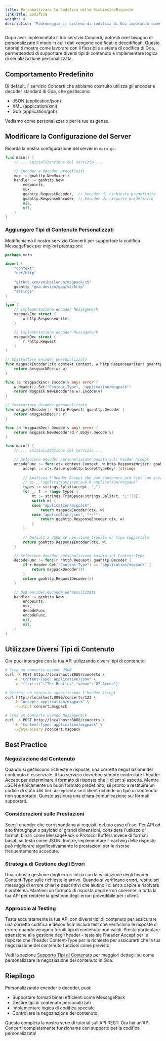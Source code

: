 ```yaml
---
title: Personalizzare la Codifica delle Richieste/Risposte
linkTitle: Codifica
weight: 4
description: "Padroneggia il sistema di codifica di Goa imparando come personalizzare la codifica delle richieste/risposte, supportare diversi tipi di contenuto come JSON e MessagePack e implementare logica di serializzazione personalizzata."
---
```


Dopo aver implementato il tuo servizio Concerti, potresti aver bisogno di personalizzare il modo in cui i dati
vengono codificati e decodificati. Questo tutorial ti mostra come lavorare con il flessibile
sistema di codifica di Goa, permettendoti di supportare diversi tipi di contenuto e implementare
logica di serializzazione personalizzata.

## Comportamento Predefinito

Di default, il servizio Concerti che abbiamo costruito utilizza gli encoder e decoder standard di Goa, che gestiscono:
- JSON (application/json)
- XML (application/xml)
- Gob (application/gob)

Vediamo come personalizzarlo per le tue esigenze.

## Modificare la Configurazione del Server

Ricorda la nostra configurazione del server in `main.go`:

```go
func main() {
    // ... inizializzazione del servizio ...

    // Encoder e decoder predefiniti
    mux := goahttp.NewMuxer()
    handler := genhttp.New(
        endpoints,
        mux,
        goahttp.RequestDecoder,  // Decoder di richieste predefinito
        goahttp.ResponseEncoder, // Encoder di risposte predefinito
        nil,
        nil,
    )
}
```

### Aggiungere Tipi di Contenuto Personalizzati

Modifichiamo il nostro servizio Concerti per supportare la codifica MessagePack per migliori prestazioni:

```go
package main

import (
    "context"
    "net/http"
    
    "github.com/vmihailenco/msgpack/v5"
    goahttp "goa.design/goa/v3/http"
    "strings"
)

type (
    // Implementazione encoder MessagePack
    msgpackEnc struct {
        w http.ResponseWriter
    }

    // Implementazione decoder MessagePack
    msgpackDec struct {
        r *http.Request
    }
)

// Costruttore encoder personalizzato
func msgpackEncoder(ctx context.Context, w http.ResponseWriter) goahttp.Encoder {
    return &msgpackEnc{w: w}
}

func (e *msgpackEnc) Encode(v any) error {
    w.Header().Set("Content-Type", "application/msgpack")
    return msgpack.NewEncoder(e.w).Encode(v)
}

// Costruttore decoder personalizzato
func msgpackDecoder(r *http.Request) goahttp.Decoder {
    return &msgpackDec{r: r}
}

func (d *msgpackDec) Decode(v any) error {
    return msgpack.NewDecoder(d.r.Body).Decode(v)
}

func main() {
    // ... inizializzazione del servizio ...

    // Selezione encoder personalizzato basata sull'header Accept
    encodeFunc := func(ctx context.Context, w http.ResponseWriter) goahttp.Encoder {
        accept := ctx.Value(goahttp.AcceptTypeKey).(string)
        
        // Analizza l'header Accept che può contenere più tipi con q-values
        // es., "application/json;q=0.9,application/msgpack"
        types := strings.Split(accept, ",")
        for _, t := range types {
            mt := strings.TrimSpace(strings.Split(t, ";")[0])
            switch mt {
            case "application/msgpack":
                return msgpackEncoder(ctx, w)
            case "application/json", "*/*":
                return goahttp.ResponseEncoder(ctx, w)
            }
        }
        
        // Default a JSON se non viene trovato un tipo supportato
        return goahttp.ResponseEncoder(ctx, w)
    }

    // Selezione decoder personalizzato basata sul Content-Type
    decodeFunc := func(r *http.Request) goahttp.Decoder {
        if r.Header.Get("Content-Type") == "application/msgpack" {
            return msgpackDecoder(r)
        }
        return goahttp.RequestDecoder(r)
    }

    // Usa encoder/decoder personalizzati
    handler := genhttp.New(
        endpoints,
        mux,
        decodeFunc,
        encodeFunc,
        nil,
        nil,
    )
}
```

## Utilizzare Diversi Tipi di Contenuto

Ora puoi interagire con la tua API utilizzando diversi tipi di contenuto:

```bash
# Crea un concerto usando JSON
curl -X POST http://localhost:8080/concerts \
    -H "Content-Type: application/json" \
    -d '{"artist":"The Beatles","venue":"O2 Arena"}'

# Ottieni un concerto specificando l'header Accept
curl http://localhost:8080/concerts/123 \
    -H "Accept: application/msgpack" \
    --output concert.msgpack

# Crea un concerto usando MessagePack
curl -X POST http://localhost:8080/concerts \
    -H "Content-Type: application/msgpack" \
    --data-binary @concert.msgpack
```

## Best Practice

### Negoziazione del Contenuto
Quando si gestiscono richieste e risposte, una corretta negoziazione del contenuto è essenziale.
Il tuo servizio dovrebbe sempre controllare l'header Accept per determinare il formato di risposta
che il client si aspetta. Mentre JSON è tipicamente un buon formato predefinito, sii
pronto a restituire un codice di stato `406 Not Acceptable` se il client richiede un
tipo di contenuto non supportato. Questo assicura una chiara comunicazione sui formati
supportati.

### Considerazioni sulle Prestazioni
Scegli encoder che corrispondano ai requisiti del tuo caso d'uso. Per API ad alto throughput
o payload di grandi dimensioni, considera l'utilizzo di formati binari come MessagePack o Protocol
Buffers invece di formati basati su testo come JSON. Inoltre, implementare
il caching delle risposte può migliorare significativamente le prestazioni per le risorse
frequentemente accedute.

### Strategia di Gestione degli Errori
Una robusta gestione degli errori inizia con la validazione degli header Content-Type sulle richieste
in arrivo. Quando si verificano errori, restituisci messaggi di errore chiari e descrittivi che aiutino
i client a capire e risolvere il problema. Mantieni un formato di risposta degli errori coerente
in tutta la tua API per rendere la gestione degli errori prevedibile per i client.

### Approccio al Testing
Testa accuratamente la tua API con diversi tipi di contenuto per assicurare una corretta codifica
e decodifica. Includi test che verifichino le risposte di errore quando vengono forniti tipi di contenuto
non validi. Presta particolare attenzione alla gestione degli header - testa sia l'header
Accept per le risposte che l'header Content-Type per le richieste per assicurarti che la tua
negoziazione del contenuto funzioni come previsto.

Vedi la sezione [Supporto Tipi di Contenuto](../4-concepts/3-http/1-content.md) per
maggiori dettagli su come personalizzare la negoziazione del contenuto in Goa.

## Riepilogo

Personalizzando encoder e decoder, puoi:
- Supportare formati binari efficienti come MessagePack
- Gestire tipi di contenuto personalizzati
- Implementare logica di codifica speciale
- Controllare la negoziazione del contenuto

Questo completa la nostra serie di tutorial sull'API REST. Ora hai un'API Concerti
completamente funzionante con supporto per la codifica personalizzata! 